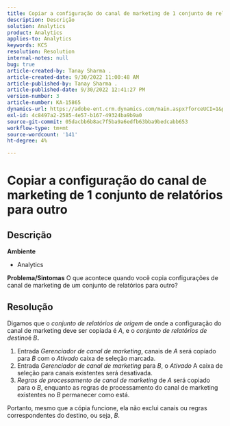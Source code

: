 ```yaml
---
title: Copiar a configuração do canal de marketing de 1 conjunto de relatórios para outro
description: Descrição
solution: Analytics
product: Analytics
applies-to: Analytics
keywords: KCS
resolution: Resolution
internal-notes: null
bug: true
article-created-by: Tanay Sharma .
article-created-date: 9/30/2022 11:00:48 AM
article-published-by: Tanay Sharma .
article-published-date: 9/30/2022 12:41:27 PM
version-number: 3
article-number: KA-15865
dynamics-url: https://adobe-ent.crm.dynamics.com/main.aspx?forceUCI=1&pagetype=entityrecord&etn=knowledgearticle&id=1c0d961e-af40-ed11-9db1-0022480868ff
exl-id: 4c8497a2-2585-4e57-b167-49324ba9b9a0
source-git-commit: 05dacbb6b8ac7f5ba9a6edfb63bba9bedcabb653
workflow-type: tm+mt
source-wordcount: '141'
ht-degree: 4%

---
```


# Copiar a configuração do canal de marketing de 1 conjunto de relatórios para outro

## Descrição

<b>Ambiente</b>
- Analytics



<b>Problema/Sintomas</b>
O que acontece quando você copia configurações de canal de marketing de um conjunto de relatórios para outro?


## Resolução


Digamos que o *conjunto de relatórios de origem* de onde a configuração do canal de marketing deve ser copiada é *A*, e o *conjunto de relatórios de destino*&#x200B;é *B<b>*.</b>

1. Entrada *Gerenciador de canal de marketing*, canais de *A* será copiado para *B* com o *Ativado* caixa de seleção marcada.
2. Entrada *Gerenciador de canal de marketing* para *B*, o *Ativado* A caixa de seleção para canais existentes será desativada.
3. *Regras de processamento de canal de marketing* de *A* será copiado para o *B*, enquanto as regras de processamento do canal de marketing existentes no *B* permanecer como está.


Portanto, mesmo que a cópia funcione, ela não exclui canais ou regras correspondentes do destino, ou seja, *B*.
